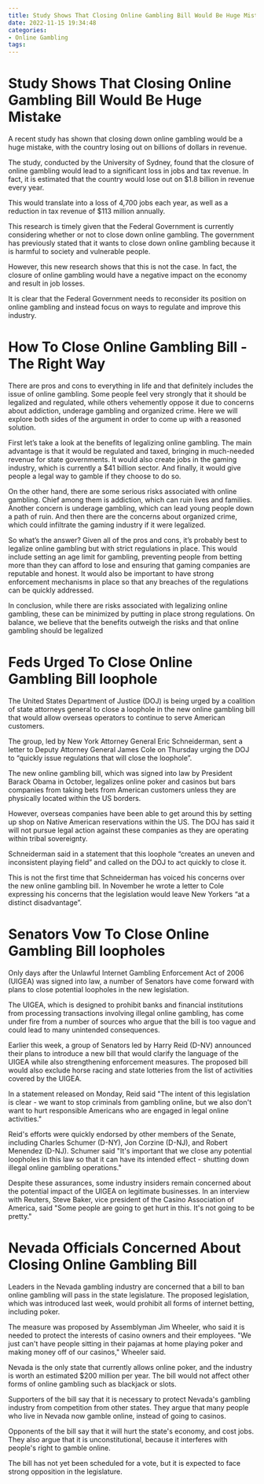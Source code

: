 ```yaml
---
title: Study Shows That Closing Online Gambling Bill Would Be Huge Mistake
date: 2022-11-15 19:34:48
categories:
- Online Gambling
tags:
---
```



#  Study Shows That Closing Online Gambling Bill Would Be Huge Mistake

A recent study has shown that closing down online gambling would be a huge mistake, with the country losing out on billions of dollars in revenue.

The study, conducted by the University of Sydney, found that the closure of online gambling would lead to a significant loss in jobs and tax revenue. In fact, it is estimated that the country would lose out on $1.8 billion in revenue every year.

This would translate into a loss of 4,700 jobs each year, as well as a reduction in tax revenue of $113 million annually.

This research is timely given that the Federal Government is currently considering whether or not to close down online gambling. The government has previously stated that it wants to close down online gambling because it is harmful to society and vulnerable people.

However, this new research shows that this is not the case. In fact, the closure of online gambling would have a negative impact on the economy and result in job losses.

It is clear that the Federal Government needs to reconsider its position on online gambling and instead focus on ways to regulate and improve this industry.

#  How To Close Online Gambling Bill - The Right Way

There are pros and cons to everything in life and that definitely includes the issue of online gambling. Some people feel very strongly that it should be legalized and regulated, while others vehemently oppose it due to concerns about addiction, underage gambling and organized crime. Here we will explore both sides of the argument in order to come up with a reasoned solution.

First let’s take a look at the benefits of legalizing online gambling. The main advantage is that it would be regulated and taxed, bringing in much-needed revenue for state governments. It would also create jobs in the gaming industry, which is currently a $41 billion sector. And finally, it would give people a legal way to gamble if they choose to do so.

On the other hand, there are some serious risks associated with online gambling. Chief among them is addiction, which can ruin lives and families. Another concern is underage gambling, which can lead young people down a path of ruin. And then there are the concerns about organized crime, which could infiltrate the gaming industry if it were legalized.

So what’s the answer? Given all of the pros and cons, it’s probably best to legalize online gambling but with strict regulations in place. This would include setting an age limit for gambling, preventing people from betting more than they can afford to lose and ensuring that gaming companies are reputable and honest. It would also be important to have strong enforcement mechanisms in place so that any breaches of the regulations can be quickly addressed.

In conclusion, while there are risks associated with legalizing online gambling, these can be minimized by putting in place strong regulations. On balance, we believe that the benefits outweigh the risks and that online gambling should be legalized

#  Feds Urged To Close Online Gambling Bill loophole

The United States Department of Justice (DOJ) is being urged by a coalition of state attorneys general to close a loophole in the new online gambling bill that would allow overseas operators to continue to serve American customers.

The group, led by New York Attorney General Eric Schneiderman, sent a letter to Deputy Attorney General James Cole on Thursday urging the DOJ to “quickly issue regulations that will close the loophole”.

The new online gambling bill, which was signed into law by President Barack Obama in October, legalizes online poker and casinos but bars companies from taking bets from American customers unless they are physically located within the US borders.

However, overseas companies have been able to get around this by setting up shop on Native American reservations within the US. The DOJ has said it will not pursue legal action against these companies as they are operating within tribal sovereignty.

Schneiderman said in a statement that this loophole “creates an uneven and inconsistent playing field” and called on the DOJ to act quickly to close it.

This is not the first time that Schneiderman has voiced his concerns over the new online gambling bill. In November he wrote a letter to Cole expressing his concerns that the legislation would leave New Yorkers “at a distinct disadvantage”.

#  Senators Vow To Close Online Gambling Bill loopholes

Only days after the Unlawful Internet Gambling Enforcement Act of 2006 (UIGEA) was signed into law, a number of Senators have come forward with plans to close potential loopholes in the new legislation.

The UIGEA, which is designed to prohibit banks and financial institutions from processing transactions involving illegal online gambling, has come under fire from a number of sources who argue that the bill is too vague and could lead to many unintended consequences.

Earlier this week, a group of Senators led by Harry Reid (D-NV) announced their plans to introduce a new bill that would clarify the language of the UIGEA while also strengthening enforcement measures. The proposed bill would also exclude horse racing and state lotteries from the list of activities covered by the UIGEA.

In a statement released on Monday, Reid said "The intent of this legislation is clear - we want to stop criminals from gambling online, but we also don't want to hurt responsible Americans who are engaged in legal online activities."

Reid's efforts were quickly endorsed by other members of the Senate, including Charles Schumer (D-NY), Jon Corzine (D-NJ), and Robert Menendez (D-NJ). Schumer said "It's important that we close any potential loopholes in this law so that it can have its intended effect - shutting down illegal online gambling operations."

Despite these assurances, some industry insiders remain concerned about the potential impact of the UIGEA on legitimate businesses. In an interview with Reuters, Steve Baker, vice president of the Casino Association of America, said "Some people are going to get hurt in this. It's not going to be pretty."

#  Nevada Officials Concerned About Closing Online Gambling Bill

Leaders in the Nevada gambling industry are concerned that a bill to ban online gambling will pass in the state legislature. The proposed legislation, which was introduced last week, would prohibit all forms of internet betting, including poker.

The measure was proposed by Assemblyman Jim Wheeler, who said it is needed to protect the interests of casino owners and their employees. "We just can't have people sitting in their pajamas at home playing poker and making money off of our casinos," Wheeler said.

Nevada is the only state that currently allows online poker, and the industry is worth an estimated $200 million per year. The bill would not affect other forms of online gambling such as blackjack or slots.

 Supporters of the bill say that it is necessary to protect Nevada's gambling industry from competition from other states. They argue that many people who live in Nevada now gamble online, instead of going to casinos.

Opponents of the bill say that it will hurt the state's economy, and cost jobs. They also argue that it is unconstitutional, because it interferes with people's right to gamble online.

The bill has not yet been scheduled for a vote, but it is expected to face strong opposition in the legislature.